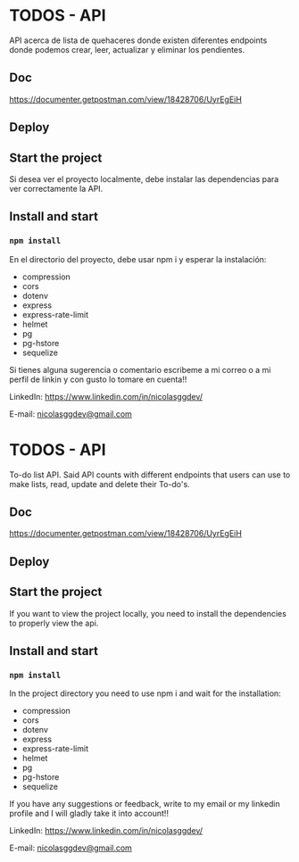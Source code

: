 # TODOS - API

API acerca de lista de quehaceres donde existen diferentes endpoints donde podemos crear, leer, actualizar y eliminar los pendientes.

## Doc

https://documenter.getpostman.com/view/18428706/UyrEgEiH

## Deploy

## Start the project

Si desea ver el proyecto localmente, debe instalar las dependencias para ver correctamente la API.

## Install and start

### `npm install`

En el directorio del proyecto, debe usar npm i y esperar la instalación:

<ul>
  <li>compression</li>
  <li>cors</li>
  <li>dotenv</li>
  <li>express</li>
  <li>express-rate-limit</li>
  <li>helmet</li>
  <li>pg</li>
  <li>pg-hstore</li>
  <li>sequelize</li>
</ul>

Si tienes alguna sugerencia o comentario escribeme a mi correo o a mi perfil de linkin y con gusto lo tomare en cuenta!!

LinkedIn: https://www.linkedin.com/in/nicolasggdev/

E-mail: nicolasggdev@gmail.com

# TODOS - API

To-do list API. Said API counts with different endpoints that users can use to make lists, read, update and delete their To-do's.

## Doc

https://documenter.getpostman.com/view/18428706/UyrEgEiH

## Deploy

## Start the project

If you want to view the project locally, you need to install the dependencies to properly view the api.

## Install and start

### `npm install`

In the project directory you need to use npm i and wait for the installation:

<ul>
  <li>compression</li>
  <li>cors</li>
  <li>dotenv</li>
  <li>express</li>
  <li>express-rate-limit</li>
  <li>helmet</li>
  <li>pg</li>
  <li>pg-hstore</li>
  <li>sequelize</li>
</ul>

If you have any suggestions or feedback, write to my email or my linkedin profile and I will gladly take it into account!!

LinkedIn: https://www.linkedin.com/in/nicolasggdev/

E-mail: nicolasggdev@gmail.com
